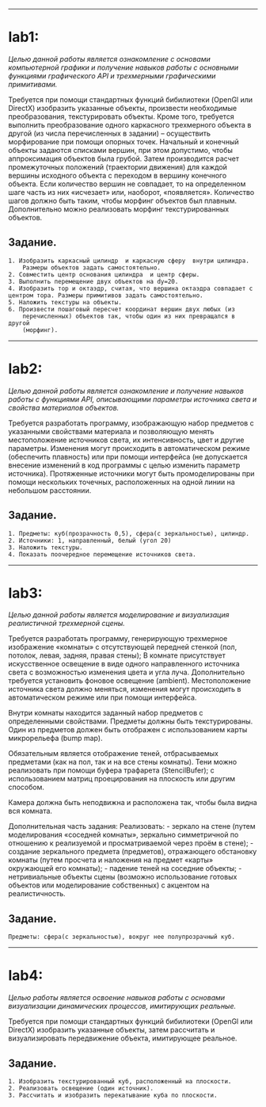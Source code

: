 -----
# lab1:
*Целью данной работы является ознакомление с основами компьютерной графики и
получение навыков работы с основными функциями графического API и трехмерными
графическими примитивами.*

Требуется при помощи стандартных функций бибилиотеки (OpenGl или DirectX)
изобразить указанные объекты,  произвести необходимые преобразования,
текстурировать объекты. Кроме того, требуется выполнить преобразование одного
каркасного трехмерного объекта в другой (из числа перечисленных в задании) –
осуществить морфирование при помощи опорных точек. Начальный и конечный объекты
задаются списками вершин, при этом допустимо, чтобы аппроксимация объектов была
грубой. Затем производится расчет промежуточных положений (траектории движения)
для каждой вершины исходного объекта с переходом в вершину конечного объекта.
Если количество вершин не совпадает, то на определенном шаге часть из них
«исчезает» или, наоборот, «появляется». Количество шагов должно быть таким,
чтобы морфинг объектов был плавным.
Дополнительно можно реализовать морфинг текстурированных объектов.

## Задание.
    1. Изобразить каркасный цилиндр  и каркасную сферу  внутри цилиндра.
        Размеры объектов задать самостоятельно.
    2. Совместить центр основания цилиндра  и центр сферы.
    3. Выполнить перемещение двух объектов на dy=20.
    4. Изобразить тор и октаэдр, считая, что вершина октаэдра совпадает с
    центром тора. Размеры примитивов задать самостоятельно.
    5. Наложить текстуры на объекты.
    6. Произвести пошаговый пересчет координат вершин двух любых (из
        перечисленных) объектов так, чтобы один из них превращался в другой
        (морфинг).

-----
# lab2:
*Целью данной работы является ознакомление и получение навыков работы с
функциями API, описывающими параметры источника света и свойства материалов
объектов.*

Требуется разработать программу, изображающую набор предметов с указанными
свойствами материала и позволяющую менять местоположение источников света, их
интенсивность, цвет и другие параметры. Изменения могут происходить в
автоматическом режиме (обеспечить плавность) или при помощи интерфейса (не
допускается внесение изменений в код программы с целью изменить параметр
источника). Протяженные источники могут быть промоделированы при помощи
нескольких точечных, расположенных на одной линии на небольшом расстоянии.

## Задание.
    1. Предметы: куб(прозрачность 0,5), сфера(с зеркальностью), цилиндр.
    2. Источники: 1, направленный, белый (угол 20)
    3. Наложить текстуры.
    4. Показать поочередное перемещение источников света.


-----
# lab3:
*Целью данной работы является моделирование и визуализация реалистичной
трехмерной сцены.*

Требуется разработать программу, генерирующую трехмерное изображение «комнаты»
с отсутствующей передней стенкой (пол, потолок, левая, задняя, правая стены);
В комнате присутствует искусственное освещение в виде одного направленного
источника света с возможностью изменения цвета и угла луча. Дополнительно
требуется установить фоновое освещение (ambient). Местоположение источника
света должно меняться, изменения могут происходить в автоматическом режиме или
при помощи интерфейса.

Внутри комнаты находится заданный набор предметов с определенными свойствами.
Предметы должны быть текстурированы. Один из предметов должен быть отображен с
использованием карты микрорельефа (bump map).

Обязательным является отображение теней, отбрасываемых предметами (как на пол,
так и на все стены комнаты). Тени можно реализовать при помощи буфера трафарета
(StencilBufer); с использованием матриц проецирования на плоскость или другим
способом.

Камера должна быть неподвижна и расположена так, чтобы была видна вся комната.

Дополнительная часть задания:
Реализовать:
		- зеркало на стене (путем моделирования «соседней комнаты», зеркально
            симметричной по отношению к реализуемой и просматриваемой через
            проём в стене);
		- создание зеркального предмета (предметов), отражающего обстановку
            комнаты (путем просчета и наложения на предмет «карты» окружающей
            его комнаты);
		- падение теней на соседние объекты;
		- нетривиальные объекты сцены (возможно использование готовых объектов
            или моделирование собственных) с акцентом на реалистичность.

## Задание.
    Предметы: сфера(с зеркальностью), вокруг нее полупрозрачный куб.


-----
# lab4:
*Целью работы является освоение навыков работы с основами визуализации
динамических процессов, имитирующих реальные.*

Требуется при помощи стандартных функций бибилиотеки (OpenGl или DirectX)
изобразить указанные объекты,  затем рассчитать и визуализировать передвижение
объекта, имитирующее реальное.

## Задание.
    1. Изобразить текстурированный куб, расположенный на плоскости.
    2. Реализовать освещение (один источник).
    3. Рассчитать и изобразить перекатывание куба по плоскости.
